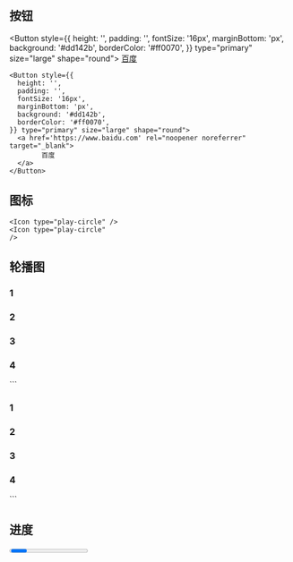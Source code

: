 ## 按钮
<Button style={{
  height: '',
  padding: '',
  fontSize: '16px',
  marginBottom: 'px',
  background: '#dd142b',
  borderColor: '#ff0070',
}} type="primary" size="large" shape="round">
  <a href='https://www.baidu.com' rel="noopener noreferrer" target="_blank">
        百度
  </a>
</Button>

```
<Button style={{
  height: '',
  padding: '',
  fontSize: '16px',
  marginBottom: 'px',
  background: '#dd142b',
  borderColor: '#ff0070',
}} type="primary" size="large" shape="round">
  <a href='https://www.baidu.com' rel="noopener noreferrer" target="_blank">
        百度
  </a>
</Button>
```

## 图标
<Icon type="play-circle" />

<Icon type="play-circle" 
/>

```
<Icon type="play-circle" />
<Icon type="play-circle" 
/>
```

## 轮播图

<Carousel autoplay>
    <div><h3>1</h3></div>
    <div><h3>2</h3></div>
    <div><h3>3</h3></div>
    <div><h3>4</h3></div>
</Carousel>
```
<Carousel autoplay>
    <div><h3>1</h3></div>
    <div><h3>2</h3></div>
    <div><h3>3</h3></div>
    <div><h3>4</h3></div>
</Carousel>
```

## 进度

<Progress type="circle" percent={60} />

```
<Progress type="circle" percent={60} />
```

## 时间轴

<Timeline>
    <Timeline.Item>1</Timeline.Item>
    <Timeline.Item>2</Timeline.Item>
    <Timeline.Item>3<p style={noteStyle}>note</p></Timeline.Item>
    <Timeline.Item color="red">4</Timeline.Item>
</Timeline>

```
<Timeline>
    <Timeline.Item>1</Timeline.Item>
    <Timeline.Item>2</Timeline.Item>
    <Timeline.Item>3<p style={noteStyle}>note</p></Timeline.Item>
    <Timeline.Item color="red">4</Timeline.Item>
</Timeline>
```

## 横向轴

<Steps current={3}>
    <Steps.Step title="2018-8-7" />
    <Steps.Step title="2018-8-8" />
    <Steps.Step title="2018-8-9" />
    <Steps.Step title="2018-8-10" />
</Steps>

```
<Steps current={3}>
    <Steps.Step title="2018-8-7" />
    <Steps.Step title="2018-8-8" />
    <Steps.Step title="2018-8-9" />
    <Steps.Step title="2018-8-10" />
</Steps>
```

## 星级评分

<Rate style={{padding:0}} disabled defaultValue={4} />

```
<Rate style={{padding:0}} disabled defaultValue={4} />
```

## 卡片

<Card
    hoverable
    style={{ width: 240 }}
    cover={<img alt="example" src="https://os.alipayobjects.com/rmsportal/QBnOOoLaAfKPirc.png?width=606&height=758" />}
    >
    <Card.Meta
      title="卡片标题"
      description="卡片备注"
    />
</Card>

```
<Card
    hoverable
    style={{ width: 240 }}
    cover={<img alt="example" src="https://os.alipayobjects.com/rmsportal/QBnOOoLaAfKPirc.png?width=606&height=758" />}
    >
    <Card.Meta
      title="卡片标题"
      description="卡片备注"
    />
</Card>
```
   
## 折叠面板

### 简写版
<Collapse bordered={false} defaultActiveKey={['1']}>
    <Collapse.Panel header="1号面板" key="1">
      嘿嘿嘿
    </Collapse.Panel>
    <Collapse.Panel header="2号面板" key="2">
      嘻嘻嘻
    </Collapse.Panel>
    <Collapse.Panel header="3号面板" key="3">
      哈哈哈
    </Collapse.Panel>
</Collapse>
```
<Collapse bordered={false} defaultActiveKey={['1']}>
    <Collapse.Panel header="1号面板" key="1">
      嘿嘿嘿
    </Collapse.Panel>
    <Collapse.Panel header="2号面板" key="2">
      嘻嘻嘻
    </Collapse.Panel>
    <Collapse.Panel header="3号面板" key="3">
      哈哈哈
    </Collapse.Panel>
</Collapse>
```

## 标签页

<Tabs defaultActiveKey="1">
    <Tabs.TabPane tab="Tab 1" key="1">1号内容</Tabs.TabPane>
    <Tabs.TabPane tab="Tab 2" key="2">2号内容</Tabs.TabPane>
    <Tabs.TabPane tab="Tab 3" key="3">3号内容</Tabs.TabPane>
</Tabs>  

```
<Tabs defaultActiveKey="1">
    <Tabs.TabPane tab="Tab 1" key="1">1号内容</Tabs.TabPane>
    <Tabs.TabPane tab="Tab 2" key="2">2号内容</Tabs.TabPane>
    <Tabs.TabPane tab="Tab 3" key="3">3号内容</Tabs.TabPane>
</Tabs>  
```
        
## 提示

<Alert 
   message="成功"
   description="success"
   type="success"
   showIcon>
</Alert>


## 分割线

<Divider>华丽的分割线</Divider>
```
<Divider>华丽的分割线</Divider>
```

## 自定义布局

<Row>
  <Col span={12}>左边12列</Col>
  <Col span={12}>右边12列~~~~</Col>
</Row>
```
<Row>
  <Col span={12}>左边12列</Col>
  <Col span={12}>右边12列~~~~</Col>
</Row>
```